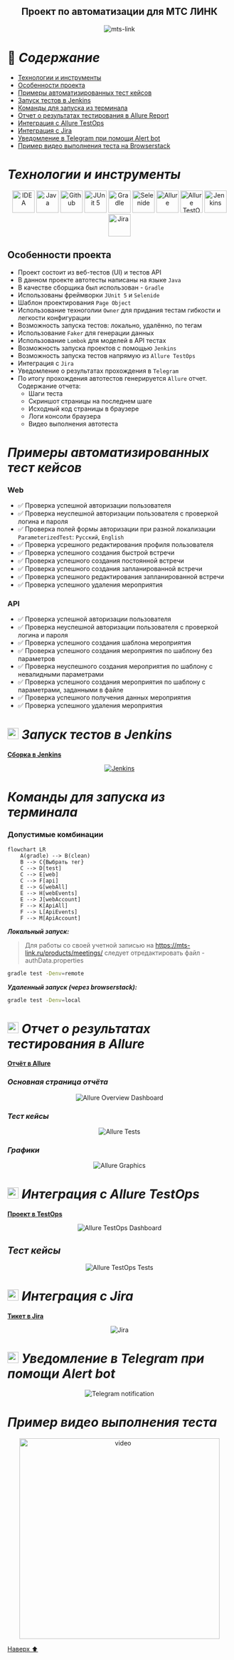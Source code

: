 
<h2 align="center">Проект по автоматизации для МТС ЛИНК <a target="_blank" href="https://mts-link.ru/products/meetings/"></a> </h2>

<p align="center">
<img title="mts-link" src="images/mts-link.jpg">
</p>

<a name="наверх"></a>

# :green_book: *Содержание*
+ [Технологии и инструменты](#Technology)
+ [Особенности проекта](#особенности-проекта)
+ [Примеры автоматизированных тест кейсов](#TestCases)
+ [Запуск тестов в Jenkins](#Jenkins)
+ [Команды для запуска из терминала](#SystemProperty)
+ [Отчет о результатах тестирования в Allure Report](#AllureReport)
+ [Интеграция с Allure TestOps](#AllureTestOps)
+ [Интеграция с Jira](#Jira)
+ [Уведомление в Telegram при помощи Alert bot](#Telegram)
+ [Пример видео выполнения теста на Browserstack](#Browserstack)

<h1 align="left">
<a name="Technology"><i>Технологии и инструменты</i></a>
</h1>


<p align="center">  
<a href="https://www.jetbrains.com/idea/"><img src="images/Intelij_IDEA.svg" width="50" height="50"  alt="IDEA"/></a>  
<a href="https://www.java.com/"><img src="images/Java.svg" width="50" height="50"  alt="Java"/></a>  
<a href="https://github.com/"><img src="images/Github.svg" width="50" height="50"  alt="Github"/></a>  
<a href="https://junit.org/junit5/"><img src="images/JUnit5.svg" width="50" height="50"  alt="JUnit 5"/></a>  
<a href="https://gradle.org/"><img src="images/Gradle.svg" width="50" height="50"  alt="Gradle"/></a>  
<a href="https://selenide.org/"><img src="images/Selenide.svg" width="50" height="50"  alt="Selenide"/></a>
<a href="https://github.com/allure-framework/allure2"><img src="images/Allure_Report.svg" width="50" height="50"  alt="Allure"/></a> 
<a href="https://qameta.io/"><img src="images/AllureTestOps.svg" width="50" height="50"  alt="Allure TestOps"/></a>
<a href="https://www.jenkins.io/"><img src="images/Jenkins.svg" width="50" height="50"  alt="Jenkins"/></a>  
<a href="https://www.atlassian.com/ru/software/jira/"><img src="images/Jira.svg" width="50" height="50"  alt="Jira"/></a>  
</p>

## Особенности проекта
- Проект состоит из веб-тестов (UI) и тестов API
- В данном проекте автотесты написаны на языке `Java`
- В качестве сборщика был использован - `Gradle`
- Использованы фреймворки `JUnit 5` и `Selenide`
- Шаблон проектирования `Page Object`
- Использование техноголии `Owner` для придания тестам гибкости и легкости конфигурации
- Возможность запуска тестов: локально, удалённо, по тегам
- Использование `Faker` для генерации данных
- Использование `Lombok` для моделей в API тестах
- Возможность запуска проектов с помощью `Jenkins`
- Возможность запуска тестов напрямую из `Allure TestOps`
- Интеграция с `Jira`
- Уведомление о результатах прохождения в `Telegram`
- По итогу прохождения автотестов генерируется `Allure` отчет. Содержание отчета:
    - Шаги теста
    - Скриншот страницы на последнем шаге
    - Исходный код страницы в браузере
    - Логи консоли браузера
    - Видео выполнения автотеста

<h1 align="left">
<a name="TestCases"><i>Примеры автоматизированных тест кейсов</i></a>
</h1>

### Web
- :white_check_mark: Проверка успешной авторизации пользователя
- :white_check_mark: Проверка неуспешной авторизации пользователя с проверкой логина и пароля 
- :white_check_mark: Проверка полей формы авторизации при разной локализации `ParameterizedTest`: `Русский`, `English`
- :white_check_mark: Проверка усрешного редактирования профиля пользователя
- :white_check_mark: Проверка успешного создания быстрой встречи
- :white_check_mark: Проверка успешного создания постоянной встречи
- :white_check_mark: Проверка успешного создания запланированной встречи
- :white_check_mark: Проверка успешного редактирования запланированной встречи
- :white_check_mark: Проверка успешного удаления мероприятия

### API
- :white_check_mark: Проверка успешной авторизации пользователя
- :white_check_mark: Проверка неуспешной авторизации пользователя с проверкой логина и пароля
- :white_check_mark: Проверка успешного создания шаблона мероприятия
- :white_check_mark: Проверка успешного создания мероприятия по шаблону без параметров
- :white_check_mark: Проверка неуспешного создания мероприятия по шаблону с невалидными параметрами
- :white_check_mark: Проверка успешного создания мероприятия по шаблону с параметрами, заданными в файле
- :white_check_mark: Проверка успешного получения данных мероприятия
- :white_check_mark: Проверка успешного удаления мероприятия

<h1 align="left">
<img src="images/Jenkins.svg" width="25" height="25" alt="Jenkins"/>  <a name="Jenkins"><i>Запуск тестов в Jenkins</i></a>
</h1>

<a target="_blank" href="https://jenkins.autotests.cloud/job/qa-guru-diplom-mts-link-tests/">**Сборка в Jenkins**</a>
<p align="center">  
<a href="https://jenkins.autotests.cloud/job/qa-guru-diplom-mts-link-tests/"><img src="images/jenkins.jpg" alt="Jenkins"/></a>  
</p>

<h1 align="left">
<a name="SystemProperty"><i>Команды для запуска из терминала</i></a>
</h1>

### Допустимые комбинации

```mermaid 
flowchart LR
    A(gradle) --> B(clean)
    B --> C{Выбрать тег}
    C --> D[test]
    C --> E[web]
    C --> F[api]
    E --> G[webAll]
    E --> H[webEvents]
    E --> J[webAccount]
    F --> K[ApiAll]
    F --> L[ApiEvents]
    F --> M[ApiAccount]
```

***Локальный запуск:***
> Для работы со своей учетной записью на https://mts-link.ru/products/meetings/ следует отредактировать файл - authData.properties

```bash  
gradle test -Denv=remote
```

***Удаленный запуск (через browserstack):***
```bash  
gradle test -Denv=local
```


<h1 align="left">
<img src="images/Allure_Report.svg" width="25" height="25" alt="Allure_Report"/>  <a name="AllureReport"><i>Отчет о результатах тестирования в Allure</i></a>
</h1>

<a target="_blank" href="https://jenkins.autotests.cloud/job/qa-guru-diplom-mts-link-tests/allure/">**Отчёт в Allure**</a>
<p align="center">  



### *Основная страница отчёта*

<p align="center">  
<img title="Allure Overview Dashboard" src="images/Allure_Report_Overview.jpg">  
</p>  

### *Тест кейсы*

<p align="center">  
<img title="Allure Tests" src="images/Test_cases.jpg">  
</p>

### *Графики*

 <p align="center">  
<img title="Allure Graphics" src="images/Allure_Charts.jpg">  
</p>


<h1 align="left">
<img src="images/AllureTestOps.svg" width="25" height="25" alt="AllureTestOps"/> <a name="AllureTestOps"><i>Интеграция с Allure TestOps</i></a>
</h1>

<a target="_blank" href="https://allure.autotests.cloud/project/4352/dashboards">**Проект в TestOps**</a>
<p align="center">  


<p align="center">  
<img title="Allure TestOps Dashboard" src="images/Allure_Test_Ops_Dashboard.jpg">  
</p>  

## *Тест кейсы*

<p align="center">  
<img title="Allure TestOps Tests" src="images/TestOpsTests.jpg">  
</p>


<h1 align="left">
<img src="images/Jira.svg" width="25" height="25" alt="Jira"/> <a name="Jira"><i>Интеграция с Jira</i></a>
</h1>

<a target="_blank" href="https://jira.autotests.cloud/browse/HOMEWORK-1338">**Тикет в Jira**</a>
<p align="center">  


<p align="center">  
<img title="Jira" src="images/JiraTicket.jpg">  
</p>

<h1 align="left">
<img src="images/Telegram.svg" width="25" height="25"  alt="Allure"/> <a name="Telegram"><i>Уведомление в Telegram при помощи Alert bot</i></a>
</h1>

<p align="center">  
<img title="Telegram notification" src="images/Telegram_bot.jpg">  
</p>

<h1 align="left">
<a name="Browserstack"><i>Пример видео выполнения теста</i></a>
</h1>

<p align="center"> 
<img title="Video" src="images/video.gif" width="450" height="450"  alt="video">   
</p>

[Наверх ⬆](#наверх)
